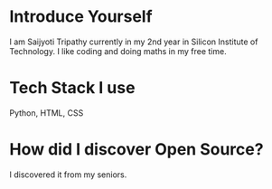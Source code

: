 
# Introduce Yourself

I am Saijyoti Tripathy currently in my 2nd year in Silicon Institute of Technology. I like coding and doing maths in my free time.

# Tech Stack I use

Python, HTML, CSS

# How did I discover Open Source?

I discovered it from my seniors.
